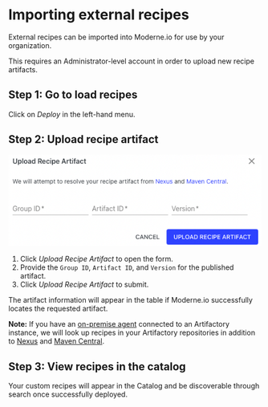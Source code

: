# Importing external recipes

External recipes can be imported into Moderne.io for use by your organization.

This requires an Administrator-level account in order to upload new recipe artifacts.

## Step 1: Go to load recipes

Click on _Deploy_ in the left-hand menu.

## Step 2: Upload recipe artifact

![](../.gitbook/assets/deployer-upload-artifact.png)

1. Click _Upload Recipe Artifact_ to open the form.
2. Provide the `Group ID`, `Artifact ID`, and `Version` for the published artifact.
3. Click _Upload Recipe Artifact_ to submit.

The artifact information will appear in the table if Moderne.io successfully locates the requested artifact.

**Note:** If you have an [on-premise agent](on-premise-agent/) connected to an Artifactory instance, we will look up recipes in your Artifactory repositories in addition to [Nexus](https://oss.sonatype.org/) and [Maven Central](https://search.maven.org/).

## Step 3: View recipes in the catalog

Your custom recipes will appear in the Catalog and be discoverable through search once successfully deployed.
